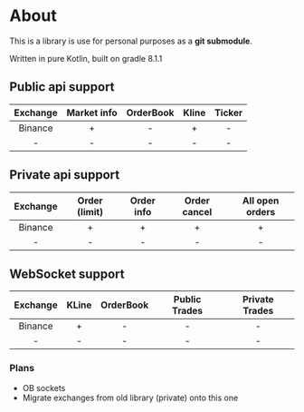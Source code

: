 # About

This is a library is use for personal purposes as a **git submodule**.

Written in pure Kotlin, built on gradle 8.1.1

## Public api support

| Exchange | Market info | OrderBook | Kline | Ticker |
|:--------:|:-----------:|:---------:|:-----:|:------:|
| Binance  |      +      |     -     |   +   |   -    |
|    -     |      -      |     -     |   -   |   -    |

## Private api support

| Exchange | Order (limit) | Order info | Order cancel | All open orders |
|:--------:|:-------------:|:----------:|:------------:|:---------------:|
| Binance  |       +       |     +      |      +       |        +        |
|    -     |       -       |     -      |      -       |        -        |

## WebSocket support

| Exchange | KLine | OrderBook | Public Trades | Private Trades |
|:--------:|:-----:|:---------:|:-------------:|:--------------:|
| Binance  |   +   |     -     |       -       |       -        |
|    -     |   -   |     -     |       -       |       -        |

### Plans

- OB sockets
- Migrate exchanges from old library (private) onto this one